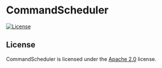 # CommandScheduler

[![License](https://www.lolnet.co.nz/resources/badges/License-Apache%202.0-blue.svg)](https://www.apache.org/licenses/LICENSE-2.0)

## License
CommandScheduler is licensed under the [Apache 2.0](https://www.apache.org/licenses/LICENSE-2.0) license.